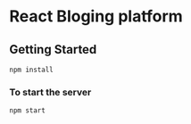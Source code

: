 # React Bloging platform

## Getting Started

```
npm install
```

### To start the server

```
npm start
```
